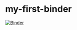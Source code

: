# my-first-binder
[![Binder](https://mybinder.org/badge_logo.svg)](https://mybinder.org/v2/gh/kaczmirek/dataverse-example/HEAD)
